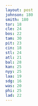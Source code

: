 ```yaml
---
layout: post
johnson: 180
smith: 180
tor: 18
cle: 24
bos: 22
tam: 30
pit: 23
cin: 18
stl: 24
atl: 21
bal: 28
kan: 25
nyy: 25
laa: 19
sdg: 16
was: 20
phi: 25
lad: 22
---
```


